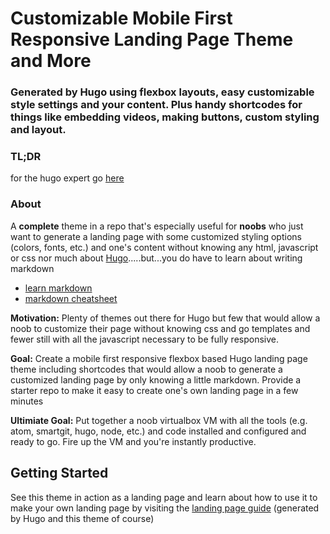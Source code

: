 # Customizable Mobile First Responsive Landing Page Theme and More

### Generated by Hugo using flexbox layouts, easy customizable style settings and your content.  Plus handy shortcodes for things like embedding videos, making buttons, custom styling and layout.

### TL;DR

for the hugo expert go [here](https://dkebler.github.io/landing-page-guide/)

### About

A **complete** theme in a repo that's especially useful for **noobs** who just want to generate a landing page with some customized styling options (colors, fonts, etc.) and one's content without knowing any html, javascript or css nor much about [Hugo](http://gohugo.io).....but...you do have to learn about writing markdown

* [learn markdown](http://www.markdowntutorial.com/)
* [markdown cheatsheet](https://github.com/adam-p/markdown-here/wiki/Markdown-Cheatsheet)

**Motivation:** Plenty of themes out there for Hugo but few that would allow a noob to customize their page without knowing css and go templates and fewer still with all the javascript necessary to be fully responsive.

**Goal:** Create a mobile first responsive flexbox based Hugo landing page theme including shortcodes that would allow a noob to generate a customized landing page by only knowing a little markdown.  Provide a starter repo to make it easy to create one's own landing page in a few minutes

**Ultimiate Goal:** Put together a noob virtualbox VM with all the tools (e.g. atom, smartgit, hugo, node, etc.) and code installed and configured and ready to go.  Fire up the VM and you're instantly productive.

## Getting Started

See this theme in action as a landing page and learn about how to use it to make your own landing page by visiting the [landing page guide](https://dkebler.github.io/landing-page-guide/) (generated by Hugo and this theme of course)
